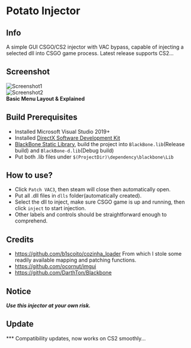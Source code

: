 # Potato Injector
## Info
 A simple GUI CSGO/CS2 injector with VAC bypass, capable of injecting a selected dll into CSGO game process. Latest release supports CS2...
## Screenshot
![Screenshot1](https://raw.githubusercontent.com/leo4048111/Potato-Injector/main/screenshots/screenshot1.png)  
![Screenshot2](https://raw.githubusercontent.com/leo4048111/Potato-Injector/main/screenshots/screenshot2.png)  
**Basic Menu Layout & Explained**
## Build Prerequisites
+ Installed Microsoft Visual Studio 2019+ 
+ Installed [DirectX Software Development Kit](https://www.microsoft.com/en-us/download/details.aspx?id=6812)
+ [BlackBone Static Library](https://github.com/DarthTon/Blackbone), build the project into `BlackBone.lib`(Release build) and `BlackBone-d.lib`(Debug build)
+ Put both .lib files under `$(ProjectDir)\dependency\blackbone\Lib`
## How to use?
+ Click `Patch VAC3`, then steam will close then automatically open.
+ Put all .dll files in `dlls` folder(automatically created).
+ Select the dll to inject, make sure CSGO game is up and running, then click `inject` to start injection.
+ Other labels and controls should be straightforward enough to comprehend.
## Credits
+ https://github.com/b1scoito/cozinha_loader From which I stole some readily available mapping and patching functions.
+ https://github.com/ocornut/imgui
+ https://github.com/DarthTon/Blackbone
## Notice
***Use this injector at your own risk.***
## Update
*** Compatibility updates, now works on CS2 smoothly...
